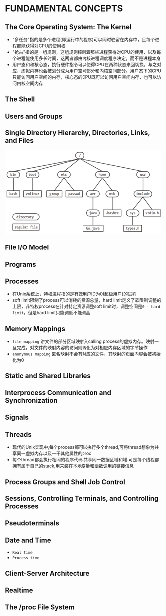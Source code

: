 # FUNDAMENTAL CONCEPTS

## The Core Operating System: The Kernel
- "多任务"指的是多个进程(即运行中的程序)可以同时驻留在内存中，且每个进程都能获得对CPU的使用权
- "抢占"指的是一组规则，这组规则控制着那些进程获得对CPU的使用，以及每个进程能使用多长时间，这两者都由内核进程调度程序决定，而不是进程本身
- 用户态和和核心态，执行硬件指令可以使得CPU在两种状态来回切换，与之对应，虚拟内存也会被划分成为用户空间部分和内核空间部分。用户态下的CPU只能访问用户空间的内存，核心态的CPU既可以访问用户空间内存，也可以访问内核空间内存

## The Shell

## Users and Groups

## Single Directory Hierarchy, Directories, Links, and Files
![2-1.png](./img/2-1.png)

## File I/O Model

## Programs

## Processes
- 在Unix系统上，特权进程指的是有效用户ID为0(超级用户)的进程
- soft limit限制了process可以消耗的资源总量，hard limit定义了软限制调整的上限，非特权process在针对特定资源调整soft limit时，调整空间是`0 - hard limit`，但是hard limit只能调低不能调高

## Memory Mappings
- `file mapping` 讲文件的部分区域映射入calling process的虚拟内存。映射一旦完成，对文件的映射内容的访问则转化为对相应内存区域的字节操作
- `anonymous mapping` 匿名映射不会有对应的文件，其映射的页面内容会被初始化为0

## Static and Shared Libraries

## Interprocess Communication and Synchronization

## Signals

## Threads
- 现代的Unix实现中,每个process都可以执行多个thread,可将thread想象为共享同一虚拟内存以及一干其他属性的proc
- 每个thread都会执行相同的程序代码,共享同一数据区域和堆.可是每个线程都拥有属于自己的stack,用来装在本地变量和函数调用的链接信息

## Process Groups and Shell Job Control

## Sessions, Controlling Terminals, and Controlling Processes

## Pseudoterminals

## Date and Time
- `Real time`
- `Process time`

## Client-Server Architecture

## Realtime

## The /proc File System



